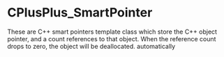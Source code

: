 # CPlusPlus_SmartPointer
These are C++ smart pointers template class which store the C++ object pointer, and a count references to that object. When the reference count drops to zero, the object will be deallocated. automatically
